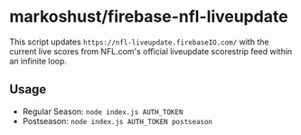# markoshust/firebase-nfl-liveupdate

This script updates `https://nfl-liveupdate.firebaseIO.com/` with the current live scores from NFL.com's official liveupdate scorestrip feed within an infinite loop.

## Usage

- Regular Season: `node index.js AUTH_TOKEN`
- Postseason: `node index.js AUTH_TOKEN postseason`
